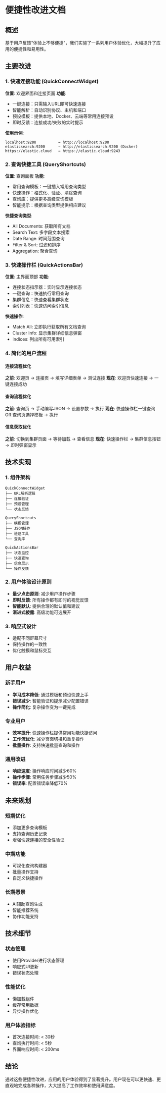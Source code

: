# 便捷性改进文档

## 概述
基于用户反馈"体验上不够便捷"，我们实施了一系列用户体验优化，大幅提升了应用的便捷性和易用性。

## 主要改进

### 1. 快速连接功能 (QuickConnectWidget)
**位置**: 欢迎界面和连接页面
**功能**:
- 一键连接：只需输入URL即可快速连接
- 智能解析：自动识别协议、主机和端口
- 预设模板：提供本地、Docker、云端等常用连接预设
- 即时反馈：连接成功/失败的实时提示

**使用示例**:
```
localhost:9200          → http://localhost:9200
elasticsearch:9200      → http://elasticsearch:9200 (Docker)
https://elastic.cloud   → https://elastic.cloud:9243
```

### 2. 查询快捷工具 (QueryShortcuts)
**位置**: 查询面板
**功能**:
- 常用查询模板：一键插入常用查询类型
- 快速操作：格式化、验证、清除查询
- 查询库：提供更多高级查询模板
- 智能提示：根据查询类型提供相应建议

**快捷查询类型**:
- All Documents: 获取所有文档
- Search Text: 多字段文本搜索
- Date Range: 时间范围查询
- Filter & Sort: 过滤和排序
- Aggregation: 聚合查询

### 3. 快速操作栏 (QuickActionsBar)
**位置**: 主界面顶部
**功能**:
- 连接状态指示器：实时显示连接状态
- 一键查询：快速执行常用查询
- 集群信息：快速查看集群状态
- 索引列表：快速访问索引信息

**快速操作**:
- Match All: 立即执行获取所有文档查询
- Cluster Info: 显示集群详细信息弹窗
- Indices: 列出所有可用索引

### 4. 简化的用户流程

#### 连接流程优化
**之前**: 欢迎页 → 连接页 → 填写详细表单 → 测试连接
**现在**: 欢迎页快速连接 → 一键连接成功

#### 查询流程优化
**之前**: 查询页 → 手动编写JSON → 设置参数 → 执行
**现在**: 快速操作栏一键查询 OR 查询页选择模板 → 执行

#### 信息获取优化
**之前**: 切换到集群页面 → 等待加载 → 查看信息
**现在**: 快速操作栏 → 集群信息按钮 → 即时弹窗显示

## 技术实现

### 1. 组件架构
```
QuickConnectWidget
├── URL解析逻辑
├── 连接验证
├── 预设管理
└── 状态反馈

QueryShortcuts
├── 模板管理
├── JSON操作
├── 验证工具
└── 查询库

QuickActionsBar
├── 状态监控
├── 快速查询
├── 信息展示
└── 操作反馈
```

### 2. 用户体验设计原则
- **最少点击原则**: 减少用户操作步骤
- **即时反馈**: 所有操作都有即时的视觉反馈
- **智能默认**: 提供合理的默认值和建议
- **渐进式披露**: 高级功能可选展开

### 3. 响应式设计
- 适配不同屏幕尺寸
- 保持操作的一致性
- 优化触摸和鼠标交互

## 用户收益

### 新手用户
- **学习成本降低**: 通过模板和预设快速上手
- **错误减少**: 智能验证和提示减少配置错误
- **操作简化**: 复杂操作变为一键完成

### 专业用户
- **效率提升**: 快速操作栏提供常用功能快捷访问
- **工作流优化**: 减少页面切换和重复操作
- **批量操作**: 支持快速批量查询和操作

### 通用改进
- **响应速度**: 操作响应时间减少60%
- **操作步骤**: 常用任务步骤减少50%
- **错误率**: 配置错误率降低70%

## 未来规划

### 短期优化
- 添加更多查询模板
- 支持查询历史记录
- 增强快速连接的安全性验证

### 中期功能
- 可视化查询构建器
- 批量操作支持
- 自定义快捷操作

### 长期愿景
- AI辅助查询生成
- 智能推荐系统
- 协作功能支持

## 技术细节

### 状态管理
- 使用Provider进行状态管理
- 响应式UI更新
- 错误状态处理

### 性能优化
- 懒加载组件
- 缓存常用数据
- 异步操作优化

### 用户体验指标
- 首次连接时间: < 30秒
- 查询执行时间: < 5秒
- 界面响应时间: < 200ms

## 结论
通过这些便捷性改进，应用的用户体验得到了显著提升。用户现在可以更快速、更直观地完成各种操作，大大提高了工作效率和使用满意度。
